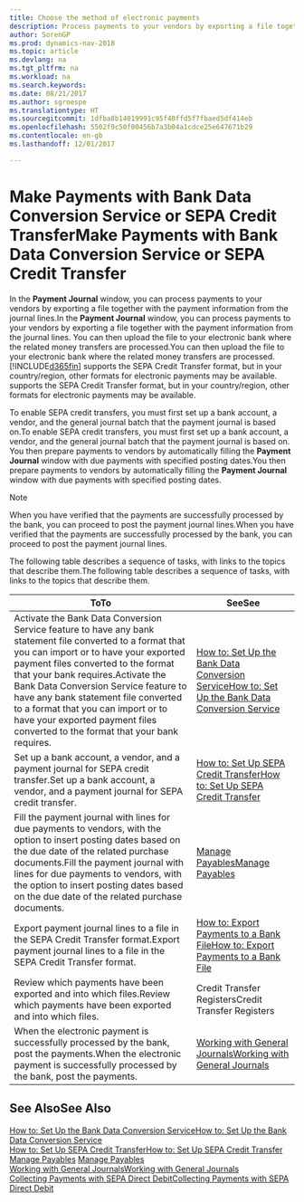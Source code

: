```yaml
---
title: Choose the method of electronic payments
description: Process payments to your vendors by exporting a file together with the payment information from the journal lines.
author: SorenGP
ms.prod: dynamics-nav-2018
ms.topic: article
ms.devlang: na
ms.tgt_pltfrm: na
ms.workload: na
ms.search.keywords: 
ms.date: 08/21/2017
ms.author: sgroespe
ms.translationtype: HT
ms.sourcegitcommit: 1dfba8b14019991c95f40ffd5f7fbaed5df414eb
ms.openlocfilehash: 5502f9c50f00456b7a3b04a1cdce25e647671b29
ms.contentlocale: en-gb
ms.lasthandoff: 12/01/2017

---
```

# <a name="make-payments-with-bank-data-conversion-service-or-sepa-credit-transfer"></a><span data-ttu-id="e9842-103">Make Payments with Bank Data Conversion Service or SEPA Credit Transfer</span><span class="sxs-lookup"><span data-stu-id="e9842-103">Make Payments with Bank Data Conversion Service or SEPA Credit Transfer</span></span>
<span data-ttu-id="e9842-104">In the **Payment Journal** window, you can process payments to your vendors by exporting a file together with the payment information from the journal lines.</span><span class="sxs-lookup"><span data-stu-id="e9842-104">In the **Payment Journal** window, you can process payments to your vendors by exporting a file together with the payment information from the journal lines.</span></span> <span data-ttu-id="e9842-105">You can then upload the file to your electronic bank where the related money transfers are processed.</span><span class="sxs-lookup"><span data-stu-id="e9842-105">You can then upload the file to your electronic bank where the related money transfers are processed.</span></span> [!INCLUDE[d365fin](includes/d365fin_md.md)]<span data-ttu-id="e9842-106"> supports the SEPA Credit Transfer format, but in your country/region, other formats for electronic payments may be available.</span><span class="sxs-lookup"><span data-stu-id="e9842-106"> supports the SEPA Credit Transfer format, but in your country/region, other formats for electronic payments may be available.</span></span>   

 <span data-ttu-id="e9842-107">To enable SEPA credit transfers, you must first set up a bank account, a vendor, and the general journal batch that the payment journal is based on.</span><span class="sxs-lookup"><span data-stu-id="e9842-107">To enable SEPA credit transfers, you must first set up a bank account, a vendor, and the general journal batch that the payment journal is based on.</span></span> <span data-ttu-id="e9842-108">You then prepare payments to vendors by automatically filling the **Payment Journal** window with due payments with specified posting dates.</span><span class="sxs-lookup"><span data-stu-id="e9842-108">You then prepare payments to vendors by automatically filling the **Payment Journal** window with due payments with specified posting dates.</span></span>  

> [!NOTE]  
>  <span data-ttu-id="e9842-109">When you have verified that the payments are successfully processed by the bank, you can proceed to post the payment journal lines.</span><span class="sxs-lookup"><span data-stu-id="e9842-109">When you have verified that the payments are successfully processed by the bank, you can proceed to post the payment journal lines.</span></span>  

 <span data-ttu-id="e9842-110">The following table describes a sequence of tasks, with links to the topics that describe them.</span><span class="sxs-lookup"><span data-stu-id="e9842-110">The following table describes a sequence of tasks, with links to the topics that describe them.</span></span>   

|<span data-ttu-id="e9842-111">**To**</span><span class="sxs-lookup"><span data-stu-id="e9842-111">**To**</span></span>|<span data-ttu-id="e9842-112">**See**</span><span class="sxs-lookup"><span data-stu-id="e9842-112">**See**</span></span>|  
|------------|-------------|  
|<span data-ttu-id="e9842-113">Activate the Bank Data Conversion Service feature to have any bank statement file converted to a format that you can import or to have your exported payment files converted to the format that your bank requires.</span><span class="sxs-lookup"><span data-stu-id="e9842-113">Activate the Bank Data Conversion Service feature to have any bank statement file converted to a format that you can import or to have your exported payment files converted to the format that your bank requires.</span></span>|[<span data-ttu-id="e9842-114">How to: Set Up the Bank Data Conversion Service</span><span class="sxs-lookup"><span data-stu-id="e9842-114">How to: Set Up the Bank Data Conversion Service</span></span>](bank-how-setup-bank-data-conversion-service.md)|  
|<span data-ttu-id="e9842-115">Set up a bank account, a vendor, and a payment journal for SEPA credit transfer.</span><span class="sxs-lookup"><span data-stu-id="e9842-115">Set up a bank account, a vendor, and a payment journal for SEPA credit transfer.</span></span>|[<span data-ttu-id="e9842-116">How to: Set Up SEPA Credit Transfer</span><span class="sxs-lookup"><span data-stu-id="e9842-116">How to: Set Up SEPA Credit Transfer</span></span>](finance-how-to-set-up-sepa-credit-transfer.md)|  
|<span data-ttu-id="e9842-117">Fill the payment journal with lines for due payments to vendors, with the option to insert posting dates based on the due date of the related purchase documents.</span><span class="sxs-lookup"><span data-stu-id="e9842-117">Fill the payment journal with lines for due payments to vendors, with the option to insert posting dates based on the due date of the related purchase documents.</span></span>|[<span data-ttu-id="e9842-118">Manage Payables</span><span class="sxs-lookup"><span data-stu-id="e9842-118">Manage Payables</span></span>](payables-manage-payables.md)|  
|<span data-ttu-id="e9842-119">Export payment journal lines to a file in the SEPA Credit Transfer format.</span><span class="sxs-lookup"><span data-stu-id="e9842-119">Export payment journal lines to a file in the SEPA Credit Transfer format.</span></span>|[<span data-ttu-id="e9842-120">How to: Export Payments to a Bank File</span><span class="sxs-lookup"><span data-stu-id="e9842-120">How to: Export Payments to a Bank File</span></span>](payables-how-export-payments-bank-file.md)|  
|<span data-ttu-id="e9842-121">Review which payments have been exported and into which files.</span><span class="sxs-lookup"><span data-stu-id="e9842-121">Review which payments have been exported and into which files.</span></span>|<span data-ttu-id="e9842-122">Credit Transfer Registers</span><span class="sxs-lookup"><span data-stu-id="e9842-122">Credit Transfer Registers</span></span>|  
|<span data-ttu-id="e9842-123">When the electronic payment is successfully processed by the bank, post the payments.</span><span class="sxs-lookup"><span data-stu-id="e9842-123">When the electronic payment is successfully processed by the bank, post the payments.</span></span>|[<span data-ttu-id="e9842-124">Working with General Journals</span><span class="sxs-lookup"><span data-stu-id="e9842-124">Working with General Journals</span></span>](ui-work-general-journals.md)|  

## <a name="see-also"></a><span data-ttu-id="e9842-125">See Also</span><span class="sxs-lookup"><span data-stu-id="e9842-125">See Also</span></span>  
[<span data-ttu-id="e9842-126">How to: Set Up the Bank Data Conversion Service</span><span class="sxs-lookup"><span data-stu-id="e9842-126">How to: Set Up the Bank Data Conversion Service</span></span>](bank-how-setup-bank-data-conversion-service.md)  
[<span data-ttu-id="e9842-127">How to: Set Up SEPA Credit Transfer</span><span class="sxs-lookup"><span data-stu-id="e9842-127">How to: Set Up SEPA Credit Transfer</span></span>](finance-how-to-set-up-sepa-credit-transfer.md)  
<span data-ttu-id="e9842-128">[Manage Payables](payables-manage-payables.md) </span><span class="sxs-lookup"><span data-stu-id="e9842-128">[Manage Payables](payables-manage-payables.md) </span></span>  
[<span data-ttu-id="e9842-129">Working with General Journals</span><span class="sxs-lookup"><span data-stu-id="e9842-129">Working with General Journals</span></span>](ui-work-general-journals.md)  
[<span data-ttu-id="e9842-130">Collecting Payments with SEPA Direct Debit</span><span class="sxs-lookup"><span data-stu-id="e9842-130">Collecting Payments with SEPA Direct Debit</span></span>](finance-collect-payments-with-sepa-direct-debit.md)   

